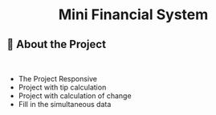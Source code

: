 <h1 align="center">
    Mini Financial System
</h1>

## 📂 About the Project 
<br/>
<ul>
    <li>The Project Responsive</li>
    <li>Project  with tip calculation</li>
    <li>Project with calculation of change</li>
    <li>Fill in the simultaneous data</li>
</ul>

